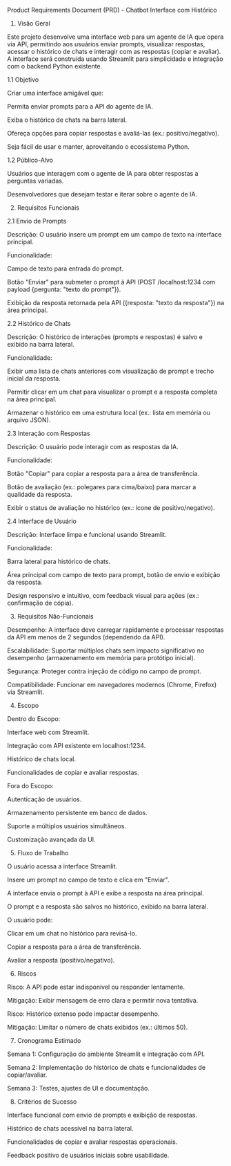 Product Requirements Document (PRD) - Chatbot Interface com Histórico

1. Visão Geral

Este projeto desenvolve uma interface web para um agente de IA que opera via API, permitindo aos usuários enviar prompts, visualizar respostas, acessar o histórico de chats e interagir com as respostas (copiar e avaliar). A interface será construída usando Streamlit para simplicidade e integração com o backend Python existente.

1.1 Objetivo

Criar uma interface amigável que:





Permita enviar prompts para a API do agente de IA.



Exiba o histórico de chats na barra lateral.



Ofereça opções para copiar respostas e avaliá-las (ex.: positivo/negativo).



Seja fácil de usar e manter, aproveitando o ecossistema Python.

1.2 Público-Alvo





Usuários que interagem com o agente de IA para obter respostas a perguntas variadas.



Desenvolvedores que desejam testar e iterar sobre o agente de IA.

2. Requisitos Funcionais

2.1 Envio de Prompts





Descrição: O usuário insere um prompt em um campo de texto na interface principal.



Funcionalidade:





Campo de texto para entrada do prompt.



Botão "Enviar" para submeter o prompt à API (POST /localhost:1234 com payload {pergunta: "texto do prompt"}).



Exibição da resposta retornada pela API ({resposta: "texto da resposta"}) na área principal.

2.2 Histórico de Chats





Descrição: O histórico de interações (prompts e respostas) é salvo e exibido na barra lateral.



Funcionalidade:





Exibir uma lista de chats anteriores com visualização de prompt e trecho inicial da resposta.



Permitir clicar em um chat para visualizar o prompt e a resposta completa na área principal.



Armazenar o histórico em uma estrutura local (ex.: lista em memória ou arquivo JSON).

2.3 Interação com Respostas





Descrição: O usuário pode interagir com as respostas da IA.



Funcionalidade:





Botão "Copiar" para copiar a resposta para a área de transferência.



Botão de avaliação (ex.: polegares para cima/baixo) para marcar a qualidade da resposta.



Exibir o status de avaliação no histórico (ex.: ícone de positivo/negativo).

2.4 Interface de Usuário





Descrição: Interface limpa e funcional usando Streamlit.



Funcionalidade:





Barra lateral para histórico de chats.



Área principal com campo de texto para prompt, botão de envio e exibição da resposta.



Design responsivo e intuitivo, com feedback visual para ações (ex.: confirmação de cópia).

3. Requisitos Não-Funcionais





Desempenho: A interface deve carregar rapidamente e processar respostas da API em menos de 2 segundos (dependendo da API).



Escalabilidade: Suportar múltiplos chats sem impacto significativo no desempenho (armazenamento em memória para protótipo inicial).



Segurança: Proteger contra injeção de código no campo de prompt.



Compatibilidade: Funcionar em navegadores modernos (Chrome, Firefox) via Streamlit.

4. Escopo





Dentro do Escopo:





Interface web com Streamlit.



Integração com API existente em localhost:1234.



Histórico de chats local.



Funcionalidades de copiar e avaliar respostas.



Fora do Escopo:





Autenticação de usuários.



Armazenamento persistente em banco de dados.



Suporte a múltiplos usuários simultâneos.



Customização avançada da UI.

5. Fluxo de Trabalho





O usuário acessa a interface Streamlit.



Insere um prompt no campo de texto e clica em "Enviar".



A interface envia o prompt à API e exibe a resposta na área principal.



O prompt e a resposta são salvos no histórico, exibido na barra lateral.



O usuário pode:





Clicar em um chat no histórico para revisá-lo.



Copiar a resposta para a área de transferência.



Avaliar a resposta (positivo/negativo).

6. Riscos





Risco: A API pode estar indisponível ou responder lentamente.





Mitigação: Exibir mensagem de erro clara e permitir nova tentativa.



Risco: Histórico extenso pode impactar desempenho.





Mitigação: Limitar o número de chats exibidos (ex.: últimos 50).

7. Cronograma Estimado





Semana 1: Configuração do ambiente Streamlit e integração com API.



Semana 2: Implementação do histórico de chats e funcionalidades de copiar/avaliar.



Semana 3: Testes, ajustes de UI e documentação.

8. Critérios de Sucesso





Interface funcional com envio de prompts e exibição de respostas.



Histórico de chats acessível na barra lateral.



Funcionalidades de copiar e avaliar respostas operacionais.



Feedback positivo de usuários iniciais sobre usabilidade.